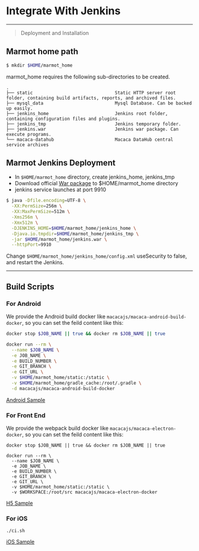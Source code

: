 # Integrate With Jenkins

---

> Deployment and Installation

## Marmot home path

```bash
$ mkdir $HOME/marmot_home
```

marmot_home requires the following sub-directories to be created.

```
.
├── static                               Static HTTP server root folder, containing build artifacts, reports, and archived files.
├── mysql_data                           Mysql Database. Can be backed up easily.
├── jenkins_home                         Jenkins root folder, containing configuration files and plugins.
├── jenkins_tmp                          Jenkins temporary folder.
├── jenkins.war                          Jenkins war package. Can execute programs.
└── macaca-datahub                       Macaca DataHub central service archives
```

## Marmot Jenkins Deployment

- In `$HOME/marmot_home` directory, create jenkins_home, jenkins_tmp
- Download official [War package](http://mirrors.jenkins.io/) to $HOME/marmot_home directory
- jenkins service launches at port 9910

```bash
$ java -Dfile.encoding=UTF-8 \
  -XX:PermSize=256m \
  -XX:MaxPermSize=512m \
  -Xms256m \
  -Xmx512m \
  -DJENKINS_HOME=$HOME/marmot_home/jenkins_home \
  -Djava.io.tmpdir=$HOME/marmot_home/jenkins_tmp \
  -jar $HOME/marmot_home/jenkins.war \
  --httpPort=9910
```

Change `$HOME/marmot_home/jenkins_home/config.xml` useSecurity to false, and restart the Jenkins.

---

## Build Scripts

### For Android

We provide the Android build docker like `macacajs/macaca-android-build-docker`, so you can set the feild content like this:

```bash
docker stop $JOB_NAME || true && docker rm $JOB_NAME || true

docker run --rm \
  --name $JOB_NAME \
  -e JOB_NAME \
  -e BUILD_NUMBER \
  -e GIT_BRANCH \
  -e GIT_URL \
  -v $HOME/marmot_home/static:/static \
  -v $HOME/marmot_home/gradle_cache:/root/.gradle \
  -d macacajs/macaca-android-build-docker
```

[Android Sample](//github.com/app-bootstrap/android-app-bootstrap)

### For Front End

We provide the webpack build docker like `macacajs/macaca-electron-docker`, so you can set the feild content like this:

```
docker stop $JOB_NAME || true && docker rm $JOB_NAME || true

docker run --rm \
  --name $JOB_NAME \
  -e JOB_NAME \
  -e BUILD_NUMBER \
  -e GIT_BRANCH \
  -e GIT_URL \
  -v $HOME/marmot_home/static:/static \
  -v $WORKSPACE:/root/src macacajs/macaca-electron-docker
```

[H5 Sample](//github.com/app-bootstrap/awesome-practice-projects)

### For iOS

```
./ci.sh
```

[iOS Sample](//github.com/app-bootstrap/ios-app-bootstrap)
